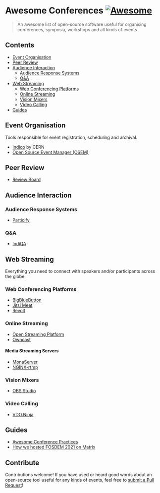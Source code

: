 # Awesome Conferences [![Awesome](https://awesome.re/badge.svg)](https://awesome.re)

> An awesome list of open-source software useful for organising conferences, symposia, workshops and all kinds of events


## Contents

- [Event Organisation](#event-organisation)
- [Peer Review](#peer-review)
- [Audience Interaction](#audience-interaction)
  - [Audience Response Systems](#audience-response-systems)
  - [Q&A](#qa)
- [Web Streaming](#web-streaming)
  - [Web Conferencing Platforms](#web-conferencing-platforms)
  - [Online Streaming](#online-streaming)
  - [Vision Mixers](#vision-mixers)
  - [Video Calling](#video-calling)
- [Guides](#guides)

## Event Organisation

Tools responsible for event registration, scheduling and archival.

- [Indico](https://getindico.io/) by CERN
- [Open Source Event Manager (OSEM)](https://osem.io/)

## Peer Review

- [Review Board](https://www.reviewboard.org/)

## Audience Interaction

### Audience Response Systems

- [Particify](https://particify.de/)

### Q&A

- [IndiQA](https://github.com/kongr45gpen/indiqa/)

## Web Streaming

Everything you need to connect with speakers and/or participants across the globe.

### Web Conferencing Platforms

- [BigBlueButton](https://bigbluebutton.org/)
- [Jitsi Meet](https://meet.jit.si/)
- [Revolt](https://github.com/revoltchat)

### Online Streaming

- [Open Streaming Platform](https://openstreamingplatform.com/)
- [Owncast](https://owncast.online/)

#### Media Streaming Servers

- [MonaServer](https://github.com/MonaSolutions/MonaServer2)
- [NGINX-rtmp](https://github.com/arut/nginx-rtmp-module)

### Vision Mixers

- [OBS Studio](https://github.com/revoltchat)

### Video Calling

- [VDO.Ninja](https://github.com/steveseguin/vdo.ninja)

## Guides

- [Awesome Conference Practices](https://github.com/kitze/awesome-conference-practices)
- [How we hosted FOSDEM 2021 on Matrix](https://matrix.org/blog/2021/02/15/how-we-hosted-fosdem-2021-on-matrix)

## Contribute

Contributions welcome! If you have used or heard good words about an open-source tool useful for any kinds of events, feel free to [submit a Pull Request](https://github.com/kongr45gpen/awesome-conferences/pulls)!
